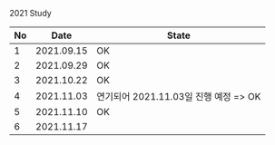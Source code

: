 2021 Study

| No  | Date       | State                                 |
| --- | ---------- | ------------------------------------- |
| 1   | 2021.09.15 | OK                                    |
| 2   | 2021.09.29 | OK                                    |
| 3   | 2021.10.22 | OK                                    |
| 4   | 2021.11.03 | 연기되어 2021.11.03일 진행 예정 => OK |
| 5   | 2021.11.10 | OK                                    |
| 6   | 2021.11.17 |                                       |
